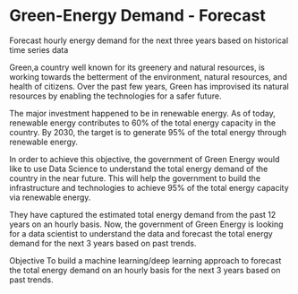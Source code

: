 # Green-Energy Demand - Forecast
Forecast hourly energy demand for the next three years based on historical time series data

Green,a country well known for its greenery and natural resources, is working towards the betterment of the environment, natural resources, and health of citizens. Over the past few years, Green has improvised its natural resources by enabling the technologies for a safer future.

The major investment happened to be in renewable energy. As of today, renewable energy contributes to 60% of the total energy capacity in the country. By 2030, the target is to generate 95% of the total energy through renewable energy.

In order to achieve this objective, the government of Green Energy would like to use Data Science to understand the total energy demand of the country in the near future. This will help the government to build the infrastructure and technologies to achieve 95% of the total energy capacity via renewable energy.

They have captured the estimated total energy demand from the past 12 years on an hourly basis. Now, the government of Green Energy is looking for a data scientist to understand the data and forecast the total energy demand for the next 3 years based on past trends.

Objective
To build a machine learning/deep learning approach to forecast the total energy demand on an hourly basis for the next 3 years based on past trends.

